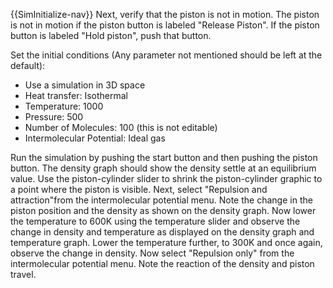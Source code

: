 

{{SimInitialize-nav}}  Next, verify that the piston is not in motion. The piston is not in motion if the piston button is labeled "Release Piston". If the piston button is labeled "Hold piston", push that button.

Set the initial conditions (Any parameter not mentioned should be left at the default):
* Use a simulation in 3D space
* Heat transfer: Isothermal
* Temperature: 1000
* Pressure: 500
* Number of Molecules: 100 (this is not editable)
* Intermolecular Potential: Ideal gas

Run the simulation by pushing the start button and then pushing the piston button. The density graph should show the density settle at an equilibrium value. Use the piston-cylinder slider to shrink the piston-cylinder graphic to a point where the piston is visible. Next, select "Repulsion and attraction"from the intermolecular potential menu. Note the change in the piston position and the density as shown on the density graph. Now lower the temperature to 600K using the temperature slider and observe the change in density and temperature as displayed on the density graph and temperature graph. Lower the temperature further, to 300K and once again, observe the change in density. Now select "Repulsion only" from the intermolecular potential menu. Note the reaction of the density and piston travel.